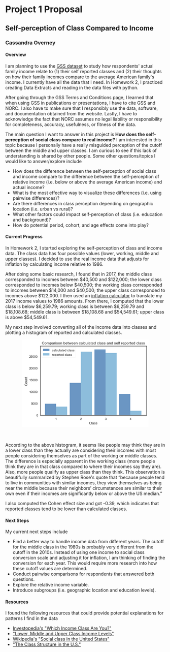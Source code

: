 # Project 1 Proposal

## Self-perception of Class Compared to Income

### Cassandra Overney

#### Overview

I am planning to use the [GSS dataset](https://gssdataexplorer.norc.org/) to study how respondents' actual family income relate to (1) their self reported classes and (2) their thoughts on how their family incomes compare to the average American family's income. I currently have all the data that I need. In Homework 2, I practiced creating Data Extracts and reading in the data files with python.   

After going through the GSS Terms and Conditions page, I learned that when using GSS in publications or presentations, I have to cite GSS and NORC. I also have to make sure that I responsibly use the data, software, and documentation obtained from the website. Lastly, I have to acknowledge the fact that NORC assumes no legal liability or responsibility for completeness, accuracy, usefulness, or fitness of the data.

The main question I want to answer in this project is **How does the self-perception of social class compare to real income?** I am interested in this topic because I personally have a really misguided perception of the cutoff between the middle and upper classes. I am curious to see if this lack of understanding is shared by other people. Some other questions/topics I would like to answer/explore include
- How does the difference between the self-perception of social class and income compare to the difference between the self-perception of relative income (i.e. below or above the average American income) and actual income?
- What is the most effective way to visualize these differences (i.e. using pairwise differences)?
- Are there differences in class perception depending on geographic location (i.e. urban vs rural)?
- What other factors could impact self-perception of class (i.e. education and background)?
- How do potential period, cohort, and age effects come into play?

#### Current Progress
In Homework 2, I started exploring the self-perception of class and income data. The class data has four possible values (lower, working, middle and upper classes). I decided to use the real income data that adjusts for inflation by calculating income relative to 1986.

After doing some basic research, I found that in 2017, the middle class corresponded to incomes between $40,500 and $122,000; the lower class corresponded to incomes below $40,500; the working class corresponded to incomes between $14,000 and $40,500; the upper class corresponded to incomes above $122,000. I then used an [inflation calculator](https://www.usinflationcalculator.com/) to translate my 2017 income values to 1986 amounts. From there, I computed that the lower class is below $6,259.79; working class is between $6,259.79 and $18,108.68; middle class is between $18,108.68 and $54,549.61; upper class is above $54,549.61.

My next step involved converting all of the income data into classes and plotting a histogram of reported and calculated classes.    

<p align="center"> <img src ="Project1Figures/histogram.png"/> </p>

<br>

According to the above histogram, it seems like people may think they are in a lower class than they actually are considering their incomes with most people considering themselves as part of the working or middle classes. The difference is especially apparent in the working class (more people think they are in that class compared to where their incomes say they are). Also, more people qualify as upper class than they think. This observation is beautifully summarized by Stephen Rose's quote that “because people tend to live in communities with similar incomes, they view themselves as being near the middle because their neighbors’ circumstances are similar to their own even if their incomes are significantly below or above the US median.”

I also computed the Cohen effect size and got -0.39, which indicates that reported classes tend to be lower than calculated classes.  

#### Next Steps
My current next steps include
- Find a better way to handle income data from different years. The cutoff for the middle class in the 1980s is probably very different from the cutoff in the 2010s. Instead of using one income to social class conversion scale and adjusting it for inflation, I am thinking of finding the conversion for each year. This would require more research into how these cutoff values are determined.
- Conduct pairwise comparisons for respondents that answered both questions.
- Explore the relative income variable.
- Introduce subgroups (i.e. geographic location and education levels).

#### Resources
I found the following resources that could provide potential explanations for patterns I find in the data
- [Investopedia's "Which Income Class Are You?"](https://www.investopedia.com/financial-edge/0912/which-income-class-are-you.aspx)
- ["Lower, Middle and Upper Class Income Levels"](https://finance.zacks.com/lower-middle-upper-class-income-levels-9877.html)
- [Wikipedia's "Social class in the United States"](https://en.wikipedia.org/wiki/Social_class_in_the_United_States)
- ["The Class Structure in the U.S."](https://courses.lumenlearning.com/boundless-sociology/chapter/the-class-structure-in-the-u-s/)
